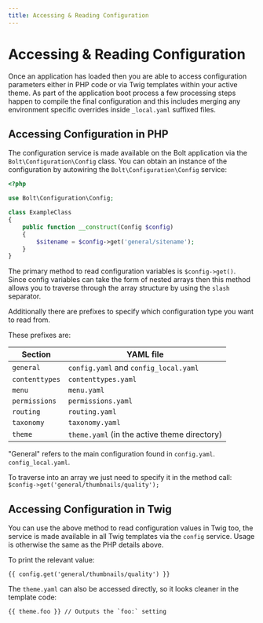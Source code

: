 ```yaml
---
title: Accessing & Reading Configuration
---
```

Accessing & Reading Configuration
=================================

Once an application has loaded then you are able to access configuration
parameters either in PHP code or via Twig templates within your active theme.
As part of the application boot process a few processing steps happen to
compile the final configuration and this includes merging any environment
specific overrides inside `_local.yaml`  suffixed files.

Accessing Configuration in PHP
------------------------------

The configuration service is made available on the Bolt application via the `Bolt\Configuration\Config` class.
You can obtain an instance of the configuration by autowiring the `Bolt\Configuration\Config` service:

```php
<?php

use Bolt\Configuration\Config;

class ExampleClass
{
    public function __construct(Config $config)
    {
        $sitename = $config->get('general/sitename');
    }
}
```

The primary method to read configuration variables is `$config->get()`.
Since config variables can take the form of nested arrays then this method
allows you to traverse through the array structure by using the `slash`
separator.

Additionally there are prefixes to specify which configuration type you want to
read from.

These prefixes are:

| Section        | YAML file |
| ---------------| --------- |
| `general`      | `config.yaml` and `config_local.yaml`
| `contenttypes` | `contenttypes.yaml`
| `menu`         | `menu.yaml`
| `permissions`  | `permissions.yaml`
| `routing`      | `routing.yaml`
| `taxonomy`     | `taxonomy.yaml`
| `theme`        | `theme.yaml` (in the active theme directory)

"General" refers to the main configuration found in `config.yaml`. 
`config_local.yaml`.

To traverse into an array we just need to specify it in the method call:
`$config->get('general/thumbnails/quality');`

Accessing Configuration in Twig
-------------------------------

You can use the above method to read configuration values in Twig too, the
service is made available in all Twig templates via the `config` service. Usage
is otherwise the same as the PHP details above.

To print the relevant value:

```twig
{{ config.get('general/thumbnails/quality') }}
```

The `theme.yaml` can also be accessed directly, so it looks cleaner in the
template code:

```twig
{{ theme.foo }} // Outputs the `foo:` setting
```
